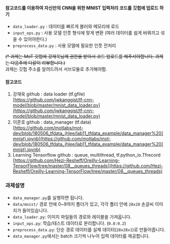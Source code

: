 #### 참고코드를 이용하여 자신만의 CNN을 위한 MNIST 입력처리 코드를 깃헙에 업로드 하기

- `data_loader.py` : 데이터를 빠르게 불러와 메모리에 로드
- `input_ops.py` : 사용 모델 인풋 형식에 맞게 변환 (여러 데이터를 쉽게 바꿔끼고 섞을 수 있어야한다.)
- `preprocess_data.py` : 사용 모델에 필요한 인풋 전처리 

~~(* 과제는 MoT 깃헙에 강재욱님께 권한을 받아서 코드 업로드를 해주셔야합니다. 과제는 다음주에 다같이 리뷰합니다.)~~<br>
과제는 깃헙 주소를 알려드려서 서브모듈로 추가해야함.

#### 참고코드

1. 강재욱 github :  data loader (tf.gfile)<br>
   [https://github.com/jwkanggist/tf-cnn-model/blob/master/mnist_data_loader.py](https://github.com/jwkanggist/tf-cnn-model/blob/master/mnist_data_loader.py)
2. 이준호 github :  data_manager (tf.data)<br>
   [https://github.com/motlabs/mot-dev/blob/180506_tfdata_jhlee/lab11_tfdata_example/data_manager%20(mnist).ipynb](https://github.com/motlabs/mot-dev/blob/180506_tfdata_jhlee/lab11_tfdata_example/data_manager%20(mnist).ipynb)
3. Learning Tensorflow github : queue, multithread, tf.python_io.Tfrecord<br>
   [https://github.com/Hezi-Resheff/Oreilly-Learning-TensorFlow/tree/master/08__queues_threads](https://github.com/Hezi-Resheff/Oreilly-Learning-TensorFlow/tree/master/08__queues_threads)

### 과제설명
- `data_manager.py`를 실행하면 됩니다.
- `data/mnist/` 경로 안에 0~9까지 폴더가 있고, 각각 폴더 안에 `28x28` 손글씨 이미지가 들어있습니다.
- `data_loader.py`: 이미지 파일들의 경로와 레이블을 가져옵니다.
- `input_ops.py`: 학습/테스트 데이터로 분리합니다. (`0.8:0.2`)
- `preprocess_data.py`: 단순 경로 데이터를 실제 데이터(`28x28x1`)로 만들어줍니다.
- `data_manager.py`에서는 batch 크기씩 나누어 입력 데이터를 제공합니다.
